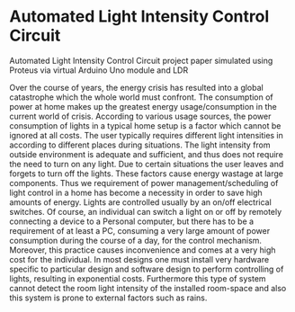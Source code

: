 # Automated Light Intensity Control Circuit
Automated Light Intensity Control Circuit project paper simulated using Proteus via virtual Arduino Uno module and LDR

Over the course of years, the energy crisis has resulted into a global catastrophe which the whole world must confront. The consumption of power at home makes up the greatest energy usage/consumption in the current world of crisis. According to various usage sources, the power consumption of lights in a typical home setup is a factor which cannot be ignored at all costs. The user typically requires different light intensities in according to different places during situations. The light intensity from outside environment is adequate and sufficient, and thus does not require the need to turn on any light. Due to certain situations the user leaves and forgets to turn off the lights. These factors cause energy wastage at large components. Thus we requirement of power management/scheduling of light control in a home has become a necessity in order to save high amounts of energy. Lights are controlled usually by an on/off electrical switches. Of course, an individual can switch a light on or off by remotely connecting a device to a Personal computer, but there has to be a requirement of at least a PC, consuming a very large amount of power consumption during the course of a day, for the control mechanism. Moreover, this practice causes inconvenience and comes at a very high cost for the individual. In most designs one must install very hardware specific to particular design and software design to perform controlling of lights, resulting in exponential costs. Furthermore this type of system cannot detect the room light intensity of the installed room-space and also this system is prone to external factors such as rains.
